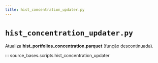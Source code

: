 ```yaml
---
title: hist_concentration_updater.py
---
```


# `hist_concentration_updater.py`

Atualiza **hist_portfolios_concentration.parquet** (função descontinuada).

::: source_bases.scripts.hist_concentration_updater

